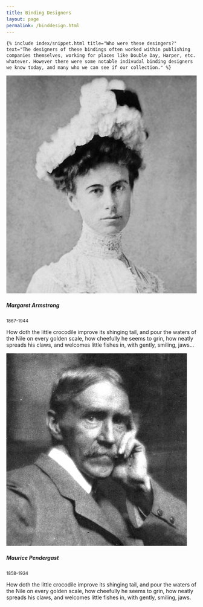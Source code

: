```yaml
---
title: Binding Designers
layout: page
permalink: /binddesign.html
---
```

<div class="row">
  <div class="col-md-12">
    
    {% include index/snippet.html title="Who were these desingers?" text="The designers of these bindings often worked within publishing companies themselves, working for places like Double Day, Harper, etc. whatever. However there were some notable indivudal binding designers we know today, and many who we can see if our collection." %}
    
  </div>
    </div>

<div class="row row-cols-1 row-cols-md-3 g-4">
  <div class="col-md-4">
    <div class="card mb-3" style="max-width: 540px;">
      <img src=/objects/margaret_armstrong.jpg/>
      <div class="card-body">
        <h5 class="card-title">Margaret Armstrong</h5>
        <p class="card-text">
          <small class="text-muted">1867-1944</small>
        <p class="card-text">
           How doth the little crocodile improve its shinging tail, and pour the waters of the Nile on every golden scale, how cheefully he seems to grin, how neatly spreads his claws, and welcomes little fishes in, with gently, smiling, jaws...
        </p>
      </div>
    </div>
  </div>
  <div class="col-md-4">
    <div class="card mb-3" style="max-width: 540px;">
      <img src=/objects/maurice_pendergast.jpg/>
      <div class="card-body">
        <h5 class="card-title">Maurice Pendergast</h5>
        <p class="card-text">
          <small class="text-muted">1858-1924</small>
        <p class="card-text">
          How doth the little crocodile improve its shinging tail, and pour the waters of the Nile on every golden scale, how cheefully he seems to grin, how neatly spreads his claws, and welcomes little fishes in, with gently, smiling, jaws.
        </p>
      </div>
    </div>
  </div>
